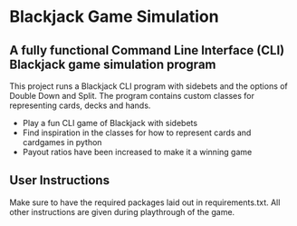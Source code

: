 # Blackjack Game Simulation

## A fully functional Command Line Interface (CLI) Blackjack game simulation program

This project runs a Blackjack CLI program with sidebets and the options of Double Down and Split. The program contains custom classes for representing cards, decks and hands.

* Play a fun CLI game of Blackjack with sidebets
* Find inspiration in the classes for how to represent cards and cardgames in python
* Payout ratios have been increased to make it a winning game

## User Instructions

Make sure to have the required packages laid out in requirements.txt. All other instructions are given during playthrough of the game.